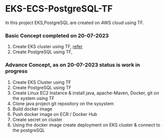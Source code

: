 # EKS-ECS-PostgreSQL-TF
In this project EKS,PostgreSQL are created on AWS cloud using TF.

### Basic Concept completed on 20-07-2023
1. Create EKS cluster using TF, [refer](https://github.com/anand40090/EKS-PostgreSQL-TF/tree/master/EKS-TF)
1. Create PostgreSQL using TF, 

### Advance Concept, as on 20-07-2023 status is work in progress 
1. Create EKS Cluster using TF
2. Create PostgreSQL using TF
3. Create Linux EC2 Instance & install java, apache-Maven, Docker, git on the system using TF
4. Clone java project git repository on the sysystem
5. Build docker image
6. Push docker image on ECR / Docker Hub
7. Create secret on cluster
8. Using the docker image create deployment on EKS cluster & connect to the postgreSQL
   

